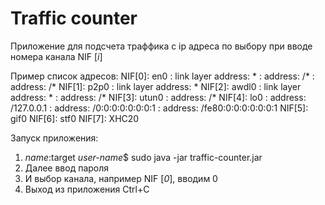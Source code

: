 # Traffic counter

Приложение для подсчета траффика с ip адреса по выбору при вводе номера канала NIF [_i_]

Пример список адресов:
NIF[0]: en0
      : link layer address: *
      : address: /*
      : address: /*
NIF[1]: p2p0
      : link layer address: *
NIF[2]: awdl0
      : link layer address: *
      : address: /*
NIF[3]: utun0
      : address: /*
NIF[4]: lo0
      : address: /127.0.0.1
      : address: /0:0:0:0:0:0:0:1
      : address: /fe80:0:0:0:0:0:0:1
NIF[5]: gif0
NIF[6]: stf0
NIF[7]: XHC20

Запуск приложения: 
1. _name_:target _user-name_$ sudo java -jar traffic-counter.jar
2. Далее ввод пароля
3. И выбор канала, например NIF [_0_], вводим 0
4. Выход из приложения Ctrl+C
